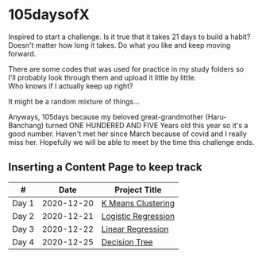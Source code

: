 # 105daysofX
Inspired to start a challenge.
Is it true that it takes 21 days to build a habit?<br />
Doesn't matter how long it takes. Do what you like and keep moving forward.<br />

There are some codes that was used for practice in my study folders so <br/> 
I'll probably look through them and upload it little by little. <br />
Who knows if I actually keep up right?

It might be a random mixture of things...

Anyways, 105days because my beloved great-grandmother (Haru-Banchang) turned
ONE HUNDERED AND FIVE Years old this year so it's a good number.
Haven't met her since March because of covid and I really miss her.
Hopefully we will be able to meet by the time this challenge ends.

## Inserting a Content Page to keep track
| # | Date | Project Title |
| - | ---- | ------------------- |
| Day 1 | 2020-12-20 | [K Means Clustering](https://github.com/rielau/105daysofX/tree/main/k-means) |
| Day 2 | 2020-12-21 | [Logistic Regression](https://github.com/rielau/105daysofX/tree/main/logistic-regression) |
| Day 3 | 2020-12-22 | [Linear Regression](https://github.com/rielau/105daysofX/tree/main/linear-regression) |
| Day 4 | 2020-12-25 | [Decision Tree](https://github.com/rielau/105daysofX/tree/main/decision-tree) |
